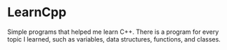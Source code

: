 # LearnCpp
Simple programs that helped me learn C++. There is a program for every topic I learned, such as variables, data structures, functions, and classes.
